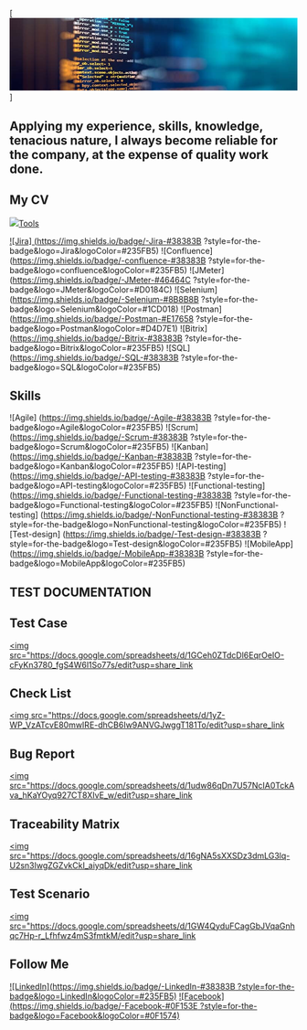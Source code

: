 [![Header](https://github.com/VictorvarTIC/VictorvarTIC/blob/main/assets/header.jpg)]

## Applying my experience, skills, knowledge, tenacious nature, I always become reliable for the company, at the expense of quality work done.

## My CV 
<a href="https://docs.google.com/document/d/1-7yBY5STdRvKvRrnywJsMvaIgXqkD4LlSf6oDYQkPBQ/edit?usp=sharing" target="_blank">
<img src="https://docs.google.com/document/d/1-7yBY5STdRvKvRrnywJsMvaIgXqkD4LlSf6oDYQkPBQ/edit?usp=sharing
</a>

## Tools
![Jira] (https://img.shields.io/badge/-Jira-#38383B 
?style=for-the-badge&logo=Jira&logoColor=#235FB5)
![Confluence] (https://img.shields.io/badge/-confluence-#38383B 
?style=for-the-badge&logo=confluence&logoColor=#235FB5)
![JMeter] (https://img.shields.io/badge/-JMeter-#46464C 
?style=for-the-badge&logo=JMeter&logoColor=#D0184C)
![Selenium] (https://img.shields.io/badge/-Selenium-#8B8B8B 
?style=for-the-badge&logo=Selenium&logoColor=#1CD018)
![Postman] (https://img.shields.io/badge/-Postman-#E17658 
?style=for-the-badge&logo=Postman&logoColor=#D4D7E1)
![Bitrix] (https://img.shields.io/badge/-Bitrix-#38383B 
?style=for-the-badge&logo=Bitrix&logoColor=#235FB5)
![SQL] (https://img.shields.io/badge/-SQL-#38383B 
?style=for-the-badge&logo=SQL&logoColor=#235FB5)

## Skills
![Agile] (https://img.shields.io/badge/-Agile-#38383B 
?style=for-the-badge&logo=Agile&logoColor=#235FB5)
![Scrum] (https://img.shields.io/badge/-Scrum-#38383B 
?style=for-the-badge&logo=Scrum&logoColor=#235FB5)
![Kanban] (https://img.shields.io/badge/-Kanban-#38383B 
?style=for-the-badge&logo=Kanban&logoColor=#235FB5)
![API-testing] (https://img.shields.io/badge/-API-testing-#38383B 
?style=for-the-badge&logo=API-testing&logoColor=#235FB5)
![Functional-testing] (https://img.shields.io/badge/-Functional-testing-#38383B 
?style=for-the-badge&logo=Functional-testing&logoColor=#235FB5)
![NonFunctional-testing] (https://img.shields.io/badge/-NonFunctional-testing-#38383B 
?style=for-the-badge&logo=NonFunctional-testing&logoColor=#235FB5)
![Test-design] (https://img.shields.io/badge/-Test-design-#38383B 
?style=for-the-badge&logo=Test-design&logoColor=#235FB5)
![MobileApp] (https://img.shields.io/badge/-MobileApp-#38383B 
?style=for-the-badge&logo=MobileApp&logoColor=#235FB5)

## TEST DOCUMENTATION
## Test Case <a href="https://docs.google.com/spreadsheets/d/1GCeh0ZTdcDl6EqrOeIO-cFyKn3780_fgS4W6l1So77s/edit?usp=share_link" target="_blank">
<img src="https://docs.google.com/spreadsheets/d/1GCeh0ZTdcDl6EqrOeIO-cFyKn3780_fgS4W6l1So77s/edit?usp=share_link
</a>

## Check List <a href="https://docs.google.com/spreadsheets/d/1yZ-WP_VzATcvE80mwIRE-dhCB6Iw9ANVGJwggT181To/edit?usp=share_link" target="_blank">
<img src="https://docs.google.com/spreadsheets/d/1yZ-WP_VzATcvE80mwIRE-dhCB6Iw9ANVGJwggT181To/edit?usp=share_link
</a>

## Bug Report <a href="https://docs.google.com/spreadsheets/d/1udw86qDn7U57NcIA0TckAva_hKaYOyq927CT8XIvE_w/edit?usp=share_link" target="_blank">
<img src="https://docs.google.com/spreadsheets/d/1udw86qDn7U57NcIA0TckAva_hKaYOyq927CT8XIvE_w/edit?usp=share_link
</a>

## Traceability Matrix <a href="https://docs.google.com/spreadsheets/d/16gNA5sXXSDz3dmLG3lq-U2sn3IwgZGZvkCkI_aiyqDk/edit?usp=share_link" target="_blank">
<img src="https://docs.google.com/spreadsheets/d/16gNA5sXXSDz3dmLG3lq-U2sn3IwgZGZvkCkI_aiyqDk/edit?usp=share_link
</a>

## Test Scenario <a href="https://docs.google.com/spreadsheets/d/1GW4QyduFCagGbJVqaGnhqc7Hp-r_Lfhfwz4mS3fmtkM/edit?usp=share_link" target="_blank">
<img src="https://docs.google.com/spreadsheets/d/1GW4QyduFCagGbJVqaGnhqc7Hp-r_Lfhfwz4mS3fmtkM/edit?usp=share_link
</a>


## Follow Me
[![LinkedIn](https://img.shields.io/badge/-LinkedIn-#38383B ?style=for-the-badge&logo=LinkedIn&logoColor=#235FB5)](https://www.linkedin.com/in/victor-vartic-73442222a/)
[![Facebook](https://img.shields.io/badge/-Facebook-#0F153E ?style=for-the-badge&logo=Facebook&logoColor=#0F1574)](https://www.facebook.com/victor.vartik)

